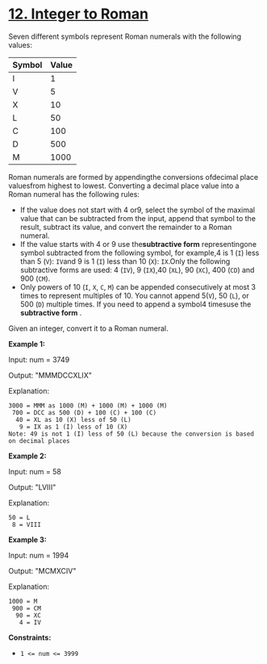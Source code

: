 # [12. Integer to Roman](https://leetcode.com/problems/integer-to-roman/description/)

Seven different symbols represent Roman numerals with the following values:

<table><thead><tr><th>Symbol</th><th>Value</th></tr></thead><tbody><tr><td>I</td><td>1</td></tr><tr><td>V</td><td>5</td></tr><tr><td>X</td><td>10</td></tr><tr><td>L</td><td>50</td></tr><tr><td>C</td><td>100</td></tr><tr><td>D</td><td>500</td></tr><tr><td>M</td><td>1000</td></tr></tbody></table>

Roman numerals are formed by appendingthe conversions ofdecimal place valuesfrom highest to lowest. Converting a decimal place value into a Roman numeral has the following rules:

-   If the value does not start with 4 or9, select the symbol of the maximal value that can be subtracted from the input, append that symbol to the result, subtract its value, and convert the remainder to a Roman numeral.
-   If the value starts with 4 or 9 use the**subtractive form** representingone symbol subtracted from the following symbol, for example,4 is 1 (`I`) less than 5 (`V`): `IV`and 9 is 1 (`I`) less than 10 (`X`): `IX`.Only the following subtractive forms are used: 4 (`IV`), 9 (`IX`),40 (`XL`), 90
    (`XC`), 400 (`CD`) and 900 (`CM`).
-   Only powers of 10 (`I`, `X`, `C`, `M`) can be appended consecutively at most 3 times to represent multiples of 10. You cannot append 5(`V`), 50 (`L`), or 500 (`D`) multiple times. If you need to append a symbol4 timesuse the **subtractive form** .

Given an integer, convert it to a Roman numeral.

**Example 1:**

<div class="example-block">
Input: num = 3749

Output: "MMMDCCXLIX"

Explanation:

```
3000 = MMM as 1000 (M) + 1000 (M) + 1000 (M)
 700 = DCC as 500 (D) + 100 (C) + 100 (C)
  40 = XL as 10 (X) less of 50 (L)
   9 = IX as 1 (I) less of 10 (X)
Note: 49 is not 1 (I) less of 50 (L) because the conversion is based on decimal places
```

**Example 2:**

<div class="example-block">
Input: num = 58

Output: "LVIII"

Explanation:

```
50 = L
 8 = VIII
```

**Example 3:**

<div class="example-block">
Input: num = 1994

Output: "MCMXCIV"

Explanation:

```
1000 = M
 900 = CM
  90 = XC
   4 = IV
```

**Constraints:**

-   `1 <= num <= 3999`
